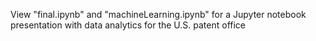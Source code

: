 View "final.ipynb"  and "machineLearning.ipynb" for a Jupyter notebook presentation with data analytics for the U.S. patent office
